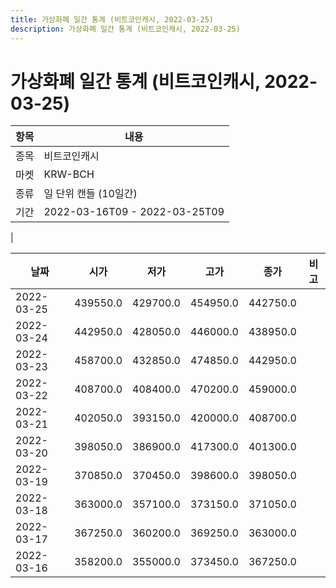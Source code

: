 ```yaml
---
title: 가상화폐 일간 통계 (비트코인캐시, 2022-03-25)
description: 가상화폐 일간 통계 (비트코인캐시, 2022-03-25)
---
```


가상화폐 일간 통계 (비트코인캐시, 2022-03-25)
===

|항목|내용|
|--|--|
|종목|비트코인캐시|
|마켓|KRW-BCH|
|종류|일 단위 캔들 (10일간)|
|기간|2022-03-16T09 - 2022-03-25T09
|

|날짜|시가|저가|고가|종가|비고|
|--|--|--|--|--|--|
|2022-03-25|439550.0|429700.0|454950.0|442750.0|    |
|2022-03-24|442950.0|428050.0|446000.0|438950.0|    |
|2022-03-23|458700.0|432850.0|474850.0|442950.0|    |
|2022-03-22|408700.0|408400.0|470200.0|459000.0|    |
|2022-03-21|402050.0|393150.0|420000.0|408700.0|    |
|2022-03-20|398050.0|386900.0|417300.0|401300.0|    |
|2022-03-19|370850.0|370450.0|398600.0|398050.0|    |
|2022-03-18|363000.0|357100.0|373150.0|371050.0|    |
|2022-03-17|367250.0|360200.0|369250.0|363000.0|    |
|2022-03-16|358200.0|355000.0|373450.0|367250.0|    |
